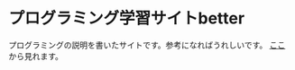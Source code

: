 # プログラミング学習サイトbetter
プログラミングの説明を書いたサイトです。参考になればうれしいです。
[ここ](https://ken7python.github.io/better/)から見れます。